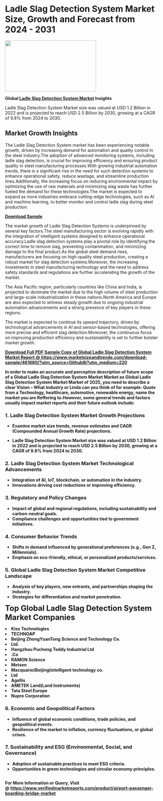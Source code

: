 <H1>Ladle Slag Detection System Market Size, Growth and Forecast from 2024 - 2031</H1><img class="aligncenter size-medium wp-image-584254" src="https://thirdeyenews.in/wp-content/uploads/2024/09/Global-Market-Research-300x168.jpeg" alt="" width="300" height="168" /><p><strong>Global&nbsp;<a href="https://www.marketsizeandtrends.com/download-sample/461680/?utm_source=Github8j?utm_medium=220">Ladle Slag Detection System Market</a> Insights</strong></p><p>Ladle Slag Detection System Market size was valued at USD 1.2 Billion in 2022 and is projected to reach USD 2.5 Billion by 2030, growing at a CAGR of 9.8% from 2024 to 2030.</p><p><h2>Market Growth Insights</h2> <p>The Ladle Slag Detection System market has been experiencing notable growth, driven by increasing demand for automation and quality control in the steel industry.The adoption of advanced monitoring systems, including ladle slag detection, is crucial for improving efficiency and ensuring product quality in steel manufacturing processes.With growing industrial automation trends, there is a significant rise in the need for such detection systems to enhance operational safety, reduce wastage, and streamline production lines.Additionally, the increasing focus on reducing environmental impact by optimizing the use of raw materials and minimizing slag waste has further fueled the demand for these technologies.The market is expected to expand as more industries embrace cutting-edge technologies, such as AI and machine learning, to better monitor and control ladle slag during steel production.</p> <p><strong><a href="#">Download Sample</a></strong></p> <p>The market growth of Ladle Slag Detection Systems is underpinned by several key factors.The steel manufacturing sector is evolving rapidly with the integration of intelligent systems designed to enhance operational accuracy.Ladle slag detection systems play a pivotal role by identifying the correct time to remove slag, preventing contamination, and minimizing damage to the final product.As the global steel demand rises, manufacturers are focusing on high-quality steel production, creating a robust market for slag detection systems.Moreover, the increasing investments in steel manufacturing technology and the need to address safety standards and regulations are further accelerating the growth of the market.</p> <p>The Asia Pacific region, particularly countries like China and India, is projected to dominate the market due to the high volume of steel production and large-scale industrialization in these nations.North America and Europe are also expected to witness steady growth due to ongoing industrial automation advancements and a strong presence of key players in these regions.</p> <p>The market is expected to continue its upward trajectory, driven by technological advancements in AI and sensor-based technologies, offering more precise and efficient slag detection.Moreover, the continuous focus on improving production efficiency and sustainability is set to further bolster market growth.</p> <p><strong><a href="#"></p><p><span class=""><strong>Download Full PDF Sample Copy of Global Ladle Slag Detection System Market Report</strong> @ <a href="https://www.marketsizeandtrends.com/download-sample/461680/?utm_source=Github8j?utm_medium=220" target="_blank">https://www.marketsizeandtrends.com/download-sample/461680/?utm_source=Github8j?utm_medium=220</a></span></p><p>In order to make an accurate and perceptive description of future scope of a Global&nbsp;Ladle Slag Detection System Market Market as Global&nbsp;Ladle Slag Detection System Market Market of 2025, you need to describe a clear Vision &ndash; What Industry or Linda can you think of for example: Quote from a Technology, healthcare, automotive, renewable energy, name the market you are Reffering to.However, some general trends and factors usually impact market reports and their future outlook include:</p><h3>1.&nbsp;<strong>Ladle Slag Detection System Market Growth Projections</strong></h3><ul><li>Examine market size trends, revenue estimates and CAGR (Compounded Annual Growth Rate) projections.</li><li><p>Ladle Slag Detection System Market size was valued at USD 1.2 Billion in 2022 and is projected to reach USD 2.5 Billion by 2030, growing at a CAGR of 9.8% from 2024 to 2030.</p></li></ul><h3>2.&nbsp;<strong>Ladle Slag Detection System Market Technological Advancements</strong></h3><ul><li>Integration of AI, IoT, blockchain, or automation in the industry.</li><li>Innovations driving cost reductions or improving efficiency.</li></ul><h3>3.&nbsp;<strong>Regulatory and Policy Changes</strong></h3><ul><li>Impact of global and regional regulations, including sustainability and carbon-neutral goals.</li><li>Compliance challenges and opportunities tied to government initiatives.</li></ul><h3>4.&nbsp;<strong>Consumer Behavior Trends</strong></h3><ul><li>Shifts in demand influenced by generational preferences (e.g., Gen Z, Millennials).</li><li>Emphasis on eco-friendly, ethical, or personalized products/services.</li></ul><h3>5.&nbsp;<strong>Global Ladle Slag Detection System Market Competitive Landscape</strong></h3><ul><li>Analysis of key players, new entrants, and partnerships shaping the industry.</li><li>Strategies for differentiation and market penetration.</li></ul><p data-pm-slice="1 1 []"><span style="color: inherit; font-family: inherit; font-size: 25px;">Top Global Ladle Slag Detection System Market Companies</span></p><div class="" data-test-id=""><p><li>Kiss Technologies</li><li> TECHNOAP</li><li> Beijing ZhongYuanTong Science and Technology Co.</li><li> Ltd.</li><li> Hangzhou Pucheng Teddy Industrial Ltd</li><li> .Co</li><li> RAMON Science</li><li> Metsen</li><li> Macquarie(Beijing)intelligent technology co.</li><li>Ltd</li><li> Agellis</li><li> AMETEK Land(Land Instruments)</li><li> Tata Steel Europe</li><li> Nupro Corporation</li></p></div><h3>6.&nbsp;<strong>Economic and Geopolitical Factors</strong></h3><ul><li>Influence of global economic conditions, trade policies, and geopolitical events.</li><li>Resilience of the market to inflation, currency fluctuations, or global crises.</li></ul><h3>7.&nbsp;<strong>Sustainability and ESG (Environmental, Social, and Governance)</strong></h3><ul><li>Adoption of sustainable practices to meet ESG criteria.</li><li>Opportunities in green technologies and circular economy principles.</li></ul><h2><strong style="font-size: 14px;">For More Information or Query, Visit @&nbsp;</strong><a style="background-color: #ffffff; font-size: 14px;" href="https://www.marketsizeandtrends.com/report/ladle-slag-detection-system-market/" target="_blank">https://www.verifiedmarketreports.com/product/airport-passenger-boarding-bridge-market</a></h2>